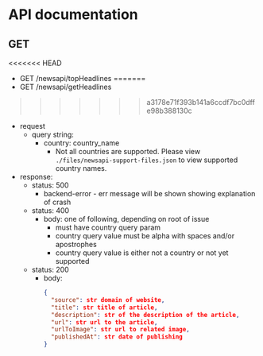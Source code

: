 # API documentation

## GET

<<<<<<< HEAD
- GET /newsapi/topHeadlines
=======
- GET /newsapi/getHeadlines
>>>>>>> a3178e71f393b141a6ccdf7bc0dffe98b388130c
  - request
    - query string:
      - country: country_name
        - Not all countries are supported.
          Please view `./files/newsapi-support-files.json` to view supported country names.
  - response:
    - status: 500
      - backend-error - err message will be shown showing explanation of crash
    - status: 400
      -  body: one of following, depending on root of issue
         -  must have country query param
         -  country query value must be alpha with spaces and/or apostrophes
         -  country query value is either not a country or not yet supported
    - status: 200
      - body:
          ```json
          {
            "source": str domain of website,
            "title": str title of article, 
            "description": str of the description of the article, 
            "url": str url to the article, 
            "urlToImage": str url to related image, 
            "publishedAt": str date of publishing
          }
          ```